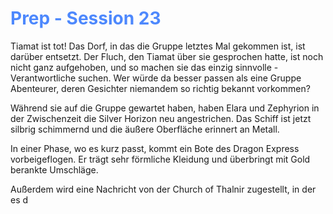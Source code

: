 # <font color = 4d88fd>Prep - Session 23</font>
Tiamat ist tot! Das Dorf, in das die Gruppe letztes Mal gekommen ist, ist darüber entsetzt. Der Fluch, den Tiamat über sie gesprochen hatte, ist noch nicht ganz aufgehoben, und so machen sie das einzig sinnvolle - Verantwortliche suchen. Wer würde da besser passen als eine Gruppe Abenteurer, deren Gesichter niemandem so richtig bekannt vorkommen? 

Während sie auf die Gruppe gewartet haben, haben Elara und Zephyrion in der Zwischenzeit die Silver Horizon neu angestrichen. Das Schiff ist jetzt silbrig schimmernd und die äußere Oberfläche erinnert an Metall.

In einer Phase, wo es kurz passt, kommt ein Bote des Dragon Express vorbeigeflogen. Er trägt sehr förmliche Kleidung und überbringt mit Gold berankte Umschläge.

Außerdem wird eine Nachricht von der Church of Thalnir zugestellt, in der es d